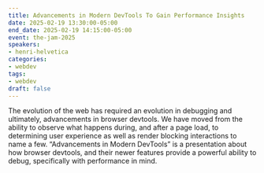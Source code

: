 ```yaml
---
title: Advancements in Modern DevTools To Gain Performance Insights
date: 2025-02-19 13:30:00-05:00
end_date: 2025-02-19 14:15:00-05:00
event: the-jam-2025
speakers:
- henri-helvetica
categories:
- webdev
tags:
- webdev
draft: false
---
```


The evolution of the web has required an evolution in debugging and ultimately, advancements in browser devtools.  We have moved from the ability to observe what happens during, and after a page load, to determining user experience as well as render blocking interactions to name a few. “Advancements in Modern DevTools” is a presentation about how browser devtools, and their newer features provide a powerful ability to debug, specifically with performance in mind.
